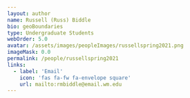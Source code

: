 ```yaml
---
layout: author
name: Russell (Russ) Biddle
bio: geoBoundaries
type: Undergraduate Students
webOrder: 5.0
avatar: /assets/images/peopleImages/russellspring2021.png
imageMask: 0.0
permalink: /people/russellspring2021
links:
  - label: 'Email'
    icon: 'fas fa-fw fa-envelope square'
    url: mailto:rmbiddle@email.wm.edu
---
```

